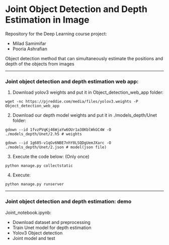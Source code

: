 # Joint Object Detection and Depth Estimation in Image
Repository for the Deep Learning course project:

- Milad Samimifar
- Pooria Ashrafian

Object detection method that can simultaneously estimate the positions and depth of the objects from images

---

### Joint object detection and depth estimation web app:

1.  Download yolov3 weights and put it in Object_detection_web_app folder:

```
wget -nc https://pjreddie.com/media/files/yolov3.weights -P Object_detection_web_app
```

2.  Download our depth model weights and put it in ./models_depth/Unet folder:

```
gdown --id 1fvzPVqKj46WjaYw6OUr1a38KblWkGC4W -O ./models_depth/Unet/2.h5 # weights

gdown --id 1g685-v1qGv6NBE7nhY0LSQDgUemJXarc -O ./models_depth/Unet/2.json # model(json file)
```

3.	Execute the code below: (Only once) 

```
python manage.py collectstatic
```

4.	Execute: 

```
python manage.py runserver
```

---

### Joint object detection and depth estimation: demo

Joint_notebook.ipynb:

* Download dataset and preprocessing
* Train Unet model for depth estimation
* Yolov3 Object detection
* Joint model and test
